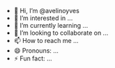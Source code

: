 - 👋 Hi, I’m @avelinoyves
- 👀 I’m interested in ...
- 🌱 I’m currently learning ...
- 💞️ I’m looking to collaborate on ...
- 📫 How to reach me ...
- 😄 Pronouns: ...
- ⚡ Fun fact: ...

<!---
avelinoyves/avelinoyves is a ✨ special ✨ repository because its `README.md` (this file) appears on your GitHub profile.
You can click the Preview link to take a look at your changes.
--->
